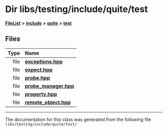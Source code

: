 

# Dir libs/testing/include/quite/test



[**FileList**](files.md) **>** [**include**](dir_0e3ab90749f7b4be0e4eb22d010aec3d.md) **>** [**quite**](dir_4b2197acd3cfc200796c46ec50ed103f.md) **>** [**test**](dir_e2259a6ae36431ad829e5c40f57eb4d8.md)












## Files

| Type | Name |
| ---: | :--- |
| file | [**exceptions.hpp**](exceptions_8hpp.md) <br> |
| file | [**expect.hpp**](expect_8hpp.md) <br> |
| file | [**probe.hpp**](testing_2include_2quite_2test_2probe_8hpp.md) <br> |
| file | [**probe\_manager.hpp**](testing_2include_2quite_2test_2probe__manager_8hpp.md) <br> |
| file | [**property.hpp**](testing_2include_2quite_2test_2property_8hpp.md) <br> |
| file | [**remote\_object.hpp**](testing_2include_2quite_2test_2remote__object_8hpp.md) <br> |



























































------------------------------
The documentation for this class was generated from the following file `libs/testing/include/quite/test/`

